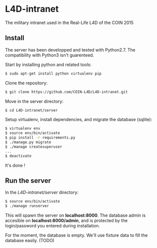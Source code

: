# L4D-intranet
The military intranet used in the Real-Life L4D of the COIN 2015

## Install
The server has been developped and tested with Python2.7. The compatibility with Python3 isn't guarenteed.

Start by installing python and related tools:
```bash
$ sudo apt-get install python virtualenv pip
```

Clone the repository:
```bash
$ git clone https://github.com/COIN-L4D/L4D-intranet.git
```

Move in the server directory:
```bash
$ cd L4D-intranet/server
```
Setup virtualenv, install dependencies, and migrate the database (sqlite):
```bash
$ virtualenv env
$ source env/bin/activate
$ pip install -r requirements.py
$ ./manage.py migrate
$ ./manage createsuperuser
...
$ deactivate
```
It's done !

## Run the server
In the *L4D-intranet/server* directory:
```bash
$ source env/bin/activate
$ ./manage runserver
```
This will spawn the server on **localhost:8000**. The database admin is accesible on **localhost:8000/admin**, and is protected by the login/password you entered during installation.

For the moment, the database is empty. We'll use fixture data to fill the database easily. (TODO)
